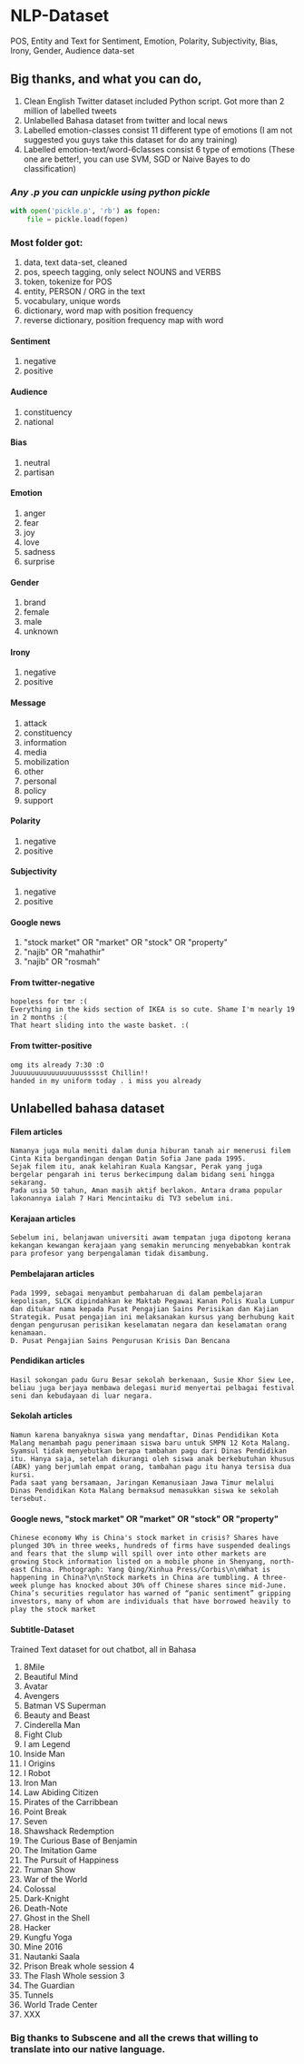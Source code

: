 # NLP-Dataset
POS, Entity and Text for Sentiment, Emotion, Polarity, Subjectivity, Bias, Irony, Gender, Audience data-set

## Big thanks, and what you can do,
1. Clean English Twitter dataset included Python script. Got more than 2 million of labelled tweets
2. Unlabelled Bahasa dataset from twitter and local news
3. Labelled emotion-classes consist 11 different type of emotions (I am not suggested you guys take this dataset for do any training)
4. Labelled emotion-text/word-6classes consist 6 type of emotions (These one are better!, you can use SVM, SGD or Naive Bayes to do classification)

### *Any .p you can unpickle using python pickle*
```python
with open('pickle.p', 'rb') as fopen:
    file = pickle.load(fopen)
```

### Most folder got:
1. data, text data-set, cleaned
2. pos, speech tagging, only select NOUNS and VERBS
3. token, tokenize for POS
4. entity, PERSON / ORG in the text
5. vocabulary, unique words
6. dictionary, word map with position frequency
7. reverse dictionary, position frequency map with word

#### Sentiment
1. negative
2. positive

#### Audience
1. constituency
2. national

#### Bias
1. neutral
2. partisan

#### Emotion
1. anger
2. fear
3. joy
4. love
5. sadness
6. surprise

#### Gender
1. brand
2. female
3. male
4. unknown

#### Irony
1. negative
2. positive

#### Message
1. attack
2. constituency
3. information
4. media
5. mobilization
6. other
7. personal
8. policy
9. support

#### Polarity
1. negative
2. positive

#### Subjectivity
1. negative
2. positive

#### Google news
1. "stock market" OR "market" OR "stock" OR "property"
2. "najib" OR "mahathir"
3. "najib" OR "rosmah"

#### From twitter-negative
```text
hopeless for tmr :(
Everything in the kids section of IKEA is so cute. Shame I'm nearly 19 in 2 months :(
That heart sliding into the waste basket. :(
```

#### From twitter-positive
```text
omg its already 7:30 :O
Juuuuuuuuuuuuuuuuussssst Chillin!!
handed in my uniform today . i miss you already
```

## Unlabelled bahasa dataset

#### Filem articles
```text
Namanya juga mula meniti dalam dunia hiburan tanah air menerusi filem Cinta Kita bergandingan dengan Datin Sofia Jane pada 1995.
Sejak filem itu, anak kelahiran Kuala Kangsar, Perak yang juga bergelar pengarah ini terus berkecimpung dalam bidang seni hingga sekarang.
Pada usia 50 tahun, Aman masih aktif berlakon. Antara drama popular lakonannya ialah 7 Hari Mencintaiku di TV3 sebelum ini.
```

#### Kerajaan articles
```text
Sebelum ini, belanjawan universiti awam tempatan juga dipotong kerana kekangan kewangan kerajaan yang semakin meruncing menyebabkan kontrak para profesor yang berpengalaman tidak disambung.
```

#### Pembelajaran articles
```text
Pada 1999, sebagai menyambut pembaharuan di dalam pembelajaran kepolisan, SLCK dipindahkan ke Maktab Pegawai Kanan Polis Kuala Lumpur dan ditukar nama kepada Pusat Pengajian Sains Perisikan dan Kajian Strategik. Pusat pengajian ini melaksanakan kursus yang berhubung kait dengan pengurusan perisikan keselamatan negara dan keselamatan orang kenamaan.
D. Pusat Pengajian Sains Pengurusan Krisis Dan Bencana
```

#### Pendidikan articles
```text
Hasil sokongan padu Guru Besar sekolah berkenaan, Susie Khor Siew Lee, beliau juga berjaya membawa delegasi murid menyertai pelbagai festival seni dan kebudayaan di luar negara.
```

#### Sekolah articles
```text
Namun karena banyaknya siswa yang mendaftar, Dinas Pendidikan Kota Malang menambah pagu penerimaan siswa baru untuk SMPN 12 Kota Malang.
Syamsul tidak menyebutkan berapa tambahan pagu dari Dinas Pendidikan itu. Hanya saja, setelah dikurangi oleh siswa anak berkebutuhan khusus (ABK) yang berjumlah empat orang, tambahan pagu itu hanya tersisa dua kursi.
Pada saat yang bersamaan, Jaringan Kemanusiaan Jawa Timur melalui Dinas Pendidikan Kota Malang bermaksud memasukkan siswa ke sekolah tersebut.
```

#### Google news, "stock market" OR "market" OR "stock" OR "property"
```text
Chinese economy Why is China's stock market in crisis? Shares have plunged 30% in three weeks, hundreds of firms have suspended dealings and fears that the slump will spill over into other markets are growing Stock information listed on a mobile phone in Shenyang, north-east China. Photograph: Yang Qing/Xinhua Press/Corbis\n\nWhat is happening in China?\n\nStock markets in China are tumbling. A three-week plunge has knocked about 30% off Chinese shares since mid-June. China’s securities regulator has warned of “panic sentiment” gripping investors, many of whom are individuals that have borrowed heavily to play the stock market
```


#### Subtitle-Dataset
Trained Text dataset for out chatbot, all in Bahasa

1. 8Mile
2. Beautiful Mind
3. Avatar
4. Avengers
5. Batman VS Superman
6. Beauty and Beast
7. Cinderella Man
8. Fight Club
9. I am Legend
10. Inside Man
11. I Origins
12. I Robot
13. Iron Man
14. Law Abiding Citizen
15. Pirates of the Carribbean
16. Point Break
17. Seven
18. Shawshack Redemption
19. The Curious Base of Benjamin
20. The Imitation Game
21. The Pursuit of Happiness
22. Truman Show
23. War of the World
24. Colossal
25. Dark-Knight
26. Death-Note
27. Ghost in the Shell
28. Hacker
29. Kungfu Yoga
30. Mine 2016
31. Nautanki Saala
32. Prison Break whole session 4
33. The Flash Whole session 3
34. The Guardian
35. Tunnels
36. World Trade Center
37. XXX

### Big thanks to Subscene and all the crews that willing to translate into our native language.
